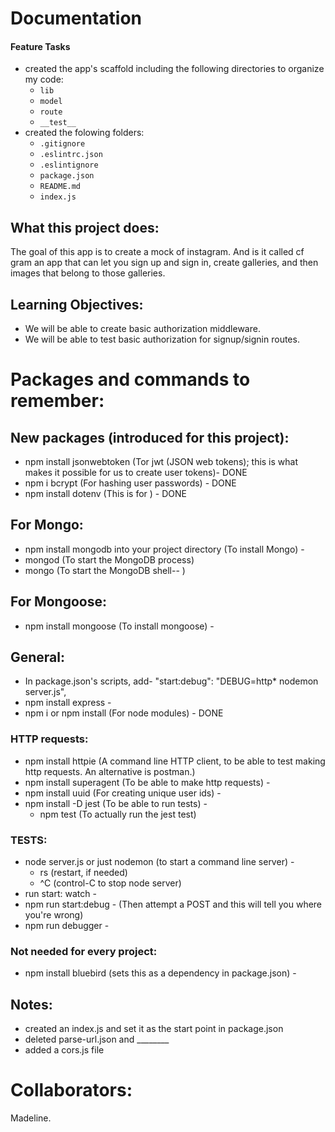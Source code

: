 # Documentation  
#### Feature Tasks  
* created the app's scaffold including the following directories to organize my code:  
  * `lib`  
  * `model`  
  * `route`  
  * `__test__`  
* created the folowing folders:  
  * `.gitignore`  
  * `.eslintrc.json`  
  * `.eslintignore`  
  * `package.json`  
  * `README.md`  
  * `index.js`  

## What this project does:
The goal of this app is to create a mock of instagram. And is it called cf gram an app that can let you sign up and sign in, create galleries, and then images that belong to those galleries.  

## Learning Objectives:  
* We will be able to create basic authorization middleware.  
* We will be able to test basic authorization for signup/signin routes.  

# Packages and commands to remember:  
## New packages (introduced for this project):  
- npm install jsonwebtoken (Tor jwt (JSON web tokens); this is what makes it possible for us to create user tokens)- DONE  
- npm i bcrypt (For hashing user passwords) - DONE  
- npm install dotenv (This is for ) - DONE  

## For Mongo:  
- npm install mongodb into your project directory (To install Mongo) -  
- mongod (To start the MongoDB process)
- mongo (To start the MongoDB shell-- )  

## For Mongoose:  
- npm install mongoose (To install mongoose) -  

## General:  
  - In package.json's scripts, add- "start:debug": "DEBUG=http* nodemon server.js",
  - npm install express -
  - npm i or npm install (For node modules) - DONE
### HTTP requests:
  - npm install httpie (A command line HTTP client, to be able to test making http requests. An alternative is postman.)
  - npm install superagent (To be able to make http requests) -
  - npm install uuid (For creating unique user ids) -
  - npm install -D jest (To be able to run tests) -
    - npm test (To actually run the jest test)
### TESTS:
  - node server.js or just nodemon (to start a command line server) -
    - rs (restart, if needed)
    - ^C (control-C to stop node server)
  - run start: watch -
  - npm run start:debug - (Then attempt a POST and this will tell you where you're wrong)
  - npm run debugger -

### Not needed for every project:
  - npm install bluebird (sets this as a dependency in package.json) -

## Notes:
- created an index.js and set it as the start point in package.json
- deleted parse-url.json and ________
- added a cors.js file

# Collaborators:
Madeline.  
